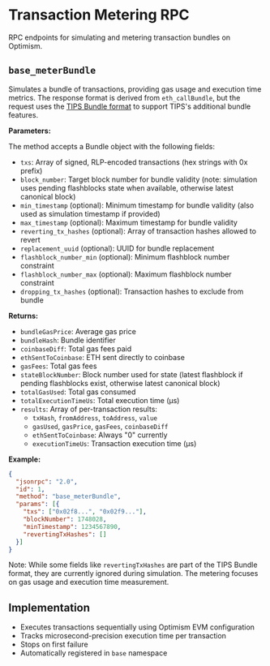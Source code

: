 # Transaction Metering RPC

RPC endpoints for simulating and metering transaction bundles on Optimism.

## `base_meterBundle`

Simulates a bundle of transactions, providing gas usage and execution time metrics. The response format is derived from `eth_callBundle`, but the request uses the [TIPS Bundle format](https://github.com/base/tips) to support TIPS's additional bundle features.

**Parameters:**

The method accepts a Bundle object with the following fields:

- `txs`: Array of signed, RLP-encoded transactions (hex strings with 0x prefix)
- `block_number`: Target block number for bundle validity (note: simulation uses pending flashblocks state when available, otherwise latest canonical block)
- `min_timestamp` (optional): Minimum timestamp for bundle validity (also used as simulation timestamp if provided)
- `max_timestamp` (optional): Maximum timestamp for bundle validity
- `reverting_tx_hashes` (optional): Array of transaction hashes allowed to revert
- `replacement_uuid` (optional): UUID for bundle replacement
- `flashblock_number_min` (optional): Minimum flashblock number constraint
- `flashblock_number_max` (optional): Maximum flashblock number constraint
- `dropping_tx_hashes` (optional): Transaction hashes to exclude from bundle

**Returns:**
- `bundleGasPrice`: Average gas price
- `bundleHash`: Bundle identifier
- `coinbaseDiff`: Total gas fees paid
- `ethSentToCoinbase`: ETH sent directly to coinbase
- `gasFees`: Total gas fees
- `stateBlockNumber`: Block number used for state (latest flashblock if pending flashblocks exist, otherwise latest canonical block)
- `totalGasUsed`: Total gas consumed
- `totalExecutionTimeUs`: Total execution time (μs)
- `results`: Array of per-transaction results:
  - `txHash`, `fromAddress`, `toAddress`, `value`
  - `gasUsed`, `gasPrice`, `gasFees`, `coinbaseDiff`
  - `ethSentToCoinbase`: Always "0" currently
  - `executionTimeUs`: Transaction execution time (μs)

**Example:**

```json
{
  "jsonrpc": "2.0",
  "id": 1,
  "method": "base_meterBundle",
  "params": [{
    "txs": ["0x02f8...", "0x02f9..."],
    "blockNumber": 1748028,
    "minTimestamp": 1234567890,
    "revertingTxHashes": []
  }]
}
```

Note: While some fields like `revertingTxHashes` are part of the TIPS Bundle format, they are currently ignored during simulation. The metering focuses on gas usage and execution time measurement.

## Implementation

- Executes transactions sequentially using Optimism EVM configuration
- Tracks microsecond-precision execution time per transaction
- Stops on first failure
- Automatically registered in `base` namespace

